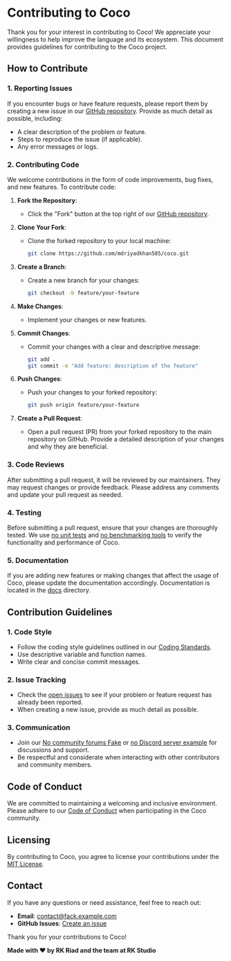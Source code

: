 # **Contributing to Coco**

Thank you for your interest in contributing to Coco! We appreciate your willingness to help improve the language and its ecosystem. This document provides guidelines for contributing to the Coco project.

## **How to Contribute**

### **1. Reporting Issues**

If you encounter bugs or have feature requests, please report them by creating a new issue in our [GitHub repository](https://github.com/mdriyadkhan585/coco/issues). Provide as much detail as possible, including:

- A clear description of the problem or feature.
- Steps to reproduce the issue (if applicable).
- Any error messages or logs.

### **2. Contributing Code**

We welcome contributions in the form of code improvements, bug fixes, and new features. To contribute code:

1. **Fork the Repository**:
   - Click the "Fork" button at the top right of our [GitHub repository](https://github.com/mdriyadkhan585/coco).

2. **Clone Your Fork**:
   - Clone the forked repository to your local machine:
     ```bash
     git clone https://github.com/mdriyadkhan585/coco.git
     ```

3. **Create a Branch**:
   - Create a new branch for your changes:
     ```bash
     git checkout -b feature/your-feature
     ```

4. **Make Changes**:
   - Implement your changes or new features.

5. **Commit Changes**:
   - Commit your changes with a clear and descriptive message:
     ```bash
     git add .
     git commit -m "Add feature: description of the feature"
     ```

6. **Push Changes**:
   - Push your changes to your forked repository:
     ```bash
     git push origin feature/your-feature
     ```

7. **Create a Pull Request**:
   - Open a pull request (PR) from your forked repository to the main repository on GitHub. Provide a detailed description of your changes and why they are beneficial.

### **3. Code Reviews**

After submitting a pull request, it will be reviewed by our maintainers. They may request changes or provide feedback. Please address any comments and update your pull request as needed.

### **4. Testing**

Before submitting a pull request, ensure that your changes are thoroughly tested. We use [no unit tests](tests/) and [no benchmarking tools](benchmarking/) to verify the functionality and performance of Coco.

### **5. Documentation**

If you are adding new features or making changes that affect the usage of Coco, please update the documentation accordingly. Documentation is located in the [docs](index.html) directory.

## **Contribution Guidelines**

### **1. Code Style**

- Follow the coding style guidelines outlined in our [Coding Standards](coding-standards.md).
- Use descriptive variable and function names.
- Write clear and concise commit messages.

### **2. Issue Tracking**

- Check the [open issues](https://github.com/mdriyadkhan585/coco/issues) to see if your problem or feature request has already been reported.
- When creating a new issue, provide as much detail as possible.

### **3. Communication**

- Join our [No community forums Fake](https://community.rkstudio.example.com) or [no Discord server example](https://discord.gg/example) for discussions and support.
- Be respectful and considerate when interacting with other contributors and community members.

## **Code of Conduct**

We are committed to maintaining a welcoming and inclusive environment. Please adhere to our [Code of Conduct](CODE_OF_CONDUCT.md) when participating in the Coco community.

## **Licensing**

By contributing to Coco, you agree to license your contributions under the [MIT License](LICENSE.md).

## **Contact**

If you have any questions or need assistance, feel free to reach out:

- **Email**: contact@fack.example.com
- **GitHub Issues**: [Create an issue](https://github.com/mdriyadkhan585/coco/issues)

Thank you for your contributions to Coco!

**Made with ❤️ by RK Riad and the team at RK Studio**
